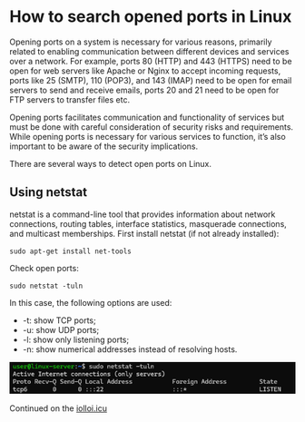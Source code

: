 # How to search opened ports in Linux
Opening ports on a system is necessary for various reasons, primarily related to enabling communication between different devices and services over a network. For example, ports 80 (HTTP) and 443 (HTTPS) need to be open for web servers like Apache or Nginx to accept incoming requests, ports like 25 (SMTP), 110 (POP3), and 143 (IMAP) need to be open for email servers to send and receive emails, ports 20 and 21 need to be open for FTP servers to transfer files etc.

Opening ports facilitates communication and functionality of services but must be done with careful consideration of security risks and requirements. While opening ports is necessary for various services to function, it’s also important to be aware of the security implications.

There are several ways to detect open ports on Linux.

## Using netstat
netstat is a command-line tool that provides information about network connections, routing tables, interface statistics, masquerade connections, and multicast memberships. First install netstat (if not already installed):
```
sudo apt-get install net-tools
```
Check open ports:
```
sudo netstat -tuln
```
In this case, the following options are used:

- -t: show TCP ports;
- -u: show UDP ports;
- -l: show only listening ports;
- -n: show numerical addresses instead of resolving hosts.

![](images/netstat.png)

Continued on the [iolloi.icu](https://iolloi.icu/index.php/2024/08/02/how-to-search-opened-ports-in-linux/)
